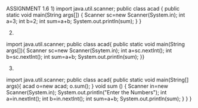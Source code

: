 ASSIGNMENT 1.6
1)
import java.util.scanner;
public class acad
{
public static void main(String args[])
  {
  Scanner sc=new Scanner(System.in);
  int a=3;
  int b=2;
  int sum=a+b;
  System.out.println(sum);
  }
  }
  
  
  
  
2)
import java.util.scanner;
public class acad{
public static void main(String args[]){
Scanner sc=new Scanner(Ssytem.in);
int a=sc.nextInt();
int b=sc.nextInt();
int sum=a+b;
System.out.println(sum);
}}

3)
import java.util.scanner;
public class acad{ 
public static void main(String[] args){
acad o=new acad; 
o.sum(); 
} 
void sum () 
{
Scanner in=new Scanner(System.in); 
System.out.println("Enter the Numbers"); 
int a=in.nextInt(); 
int b=in.nextInt(); 
int sum=a+b; 
System.out.println(sum); 
} 
} 
}
